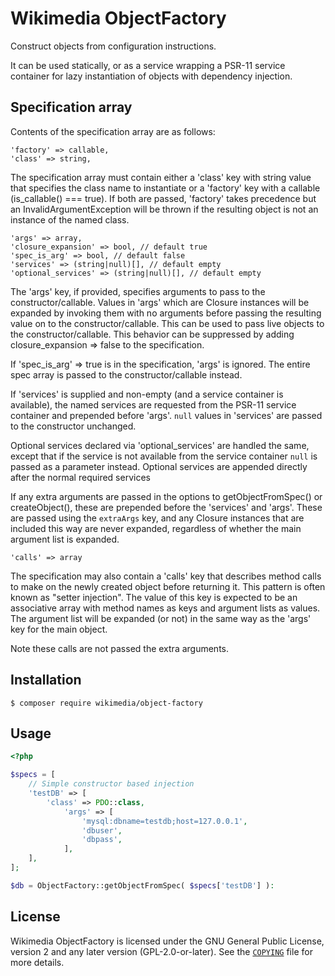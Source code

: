 Wikimedia ObjectFactory
=======================

Construct objects from configuration instructions.

It can be used statically, or as a service wrapping a PSR-11 service container
for lazy instantiation of objects with dependency injection.

Specification array
-------------------

Contents of the specification array are as follows:

    'factory' => callable,
    'class' => string,

The specification array must contain either a 'class' key with string value
that specifies the class name to instantiate or a 'factory' key with a
callable (is_callable() === true). If both are passed, 'factory' takes
precedence but an InvalidArgumentException will be thrown if the resulting
object is not an instance of the named class.

    'args' => array,
    'closure_expansion' => bool, // default true
    'spec_is_arg' => bool, // default false
    'services' => (string|null)[], // default empty
    'optional_services' => (string|null)[], // default empty

The 'args' key, if provided, specifies arguments to pass to the constructor/callable.
Values in 'args' which are Closure instances will be expanded by invoking
them with no arguments before passing the resulting value on to the
constructor/callable. This can be used to pass live objects to the
constructor/callable. This behavior can be suppressed by adding
closure_expansion => false to the specification.

If 'spec_is_arg' => true is in the specification, 'args' is ignored. The
entire spec array is passed to the constructor/callable instead.

If 'services' is supplied and non-empty (and a service container is available),
the named services are requested from the PSR-11 service container and
prepended before 'args'. `null` values in 'services' are passed to the constructor
unchanged.

Optional services declared via 'optional_services' are handled the same,
except that if the service is not available from the service container
`null` is passed as a parameter instead. Optional services are appended
directly after the normal required services

If any extra arguments are passed in the options to getObjectFromSpec() or
createObject(), these are prepended before the 'services' and 'args'.
These are passed using the `extraArgs` key, and any Closure instances that
are included this way are never expanded, regardless of whether the main
argument list is expanded.

    'calls' => array

The specification may also contain a 'calls' key that describes method
calls to make on the newly created object before returning it. This
pattern is often known as "setter injection". The value of this key is
expected to be an associative array with method names as keys and
argument lists as values. The argument list will be expanded (or not)
in the same way as the 'args' key for the main object.

Note these calls are not passed the extra arguments.

Installation
------------

```
$ composer require wikimedia/object-factory
```

Usage
-----

```php
<?php

$specs = [
	// Simple constructor based injection
	'testDB' => [
		'class' => PDO::class,
			'args' => [
				'mysql:dbname=testdb;host=127.0.0.1',
				'dbuser',
				'dbpass',
			],
	],
];

$db = ObjectFactory::getObjectFromSpec( $specs['testDB'] ):
```

License
-------
Wikimedia ObjectFactory is licensed under the GNU General Public License,
version 2 and any later version (GPL-2.0-or-later). See the
[`COPYING`](COPYING) file for more details.
